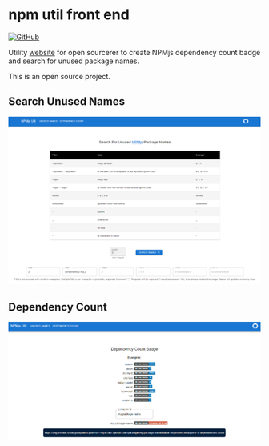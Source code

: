 # npm util front end

[![GitHub](https://img.shields.io/github/license/tylim88/npm-util-front-end?color=blue)](https://github.com/tylim88/npm-util-front-end/blob/main/LICENSE)

Utility [website](https://npmutil.com) for open sourcerer to create NPMjs dependency count badge and search for unused package names.

This is an open source project.

## Search Unused Names

![Search Unused Names](img/name.png)

## Dependency Count

![Dependency Count](img/count.png)
